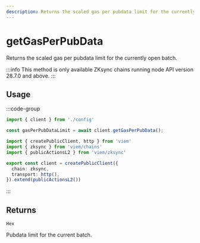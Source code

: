 ```yaml
---
description: Returns the scaled gas per pubdata limit for the currently open batch.
---
```


# getGasPerPubData

Returns the scaled gas per pubdata limit for the currently open batch.

:::info
This method is only available ZKsync chains running node API version 28.7.0 and above.
:::

## Usage

:::code-group

```ts [example.ts]
import { client } from './config'

const gasPerPubDataLimit = await client.getGasPerPubData();
```

```ts [config.ts]
import { createPublicClient, http } from 'viem'
import { zksync } from 'viem/chains'
import { publicActionsL2 } from 'viem/zksync'

export const client = createPublicClient({
  chain: zksync,
  transport: http(),
}).extend(publicActionsL2())
```
:::

## Returns

`Hex`

Pubdata limit for the current batch.
